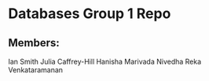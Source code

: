 # Databases Group 1 Repo

## Members:

Ian Smith
Julia Caffrey-Hill
Hanisha Marivada
Nivedha Reka Venkataramanan
